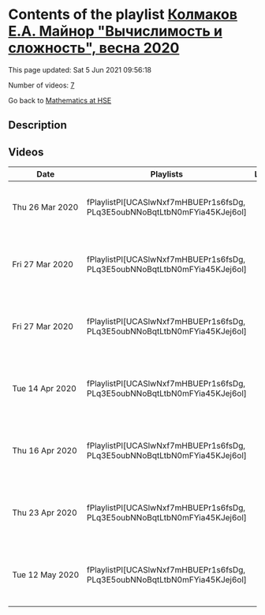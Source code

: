# Contents of the playlist [Колмаков Е.А. Майнор "Вычислимость и сложность", весна 2020](https://www.youtube.com/playlist?list=PLq3E5oubNNoBqtLtbN0mFYia45KJej6ol)

This page updated: Sat 5 Jun 2021 09:56:18

Number of videos: [7](#videos)

Go back to [Mathematics at HSE](../README.md)

## Description



## Videos

|Date|Playlists|Links|Name|
|---|---|---|---|
| Thu&nbsp;26&nbsp;Mar&nbsp;2020 | fPlaylistPl[UCASlwNxf7mHBUEPr1s6fsDg, PLq3E5oubNNoBqtLtbN0mFYia45KJej6ol] |  | [[**e**](https://studio.youtube.com/video/fY9_WTmvN9k/edit "Edit")] [Колмаков Е.А. Майнор "Вычислимость и сложность"  26 марта 2020](https://www.youtube.com/watch?v=fY9_WTmvN9k&list=PLq3E5oubNNoBqtLtbN0mFYia45KJej6ol "Видеозапись 1-ая") |
| Fri&nbsp;27&nbsp;Mar&nbsp;2020 | fPlaylistPl[UCASlwNxf7mHBUEPr1s6fsDg, PLq3E5oubNNoBqtLtbN0mFYia45KJej6ol] |  | [[**e**](https://studio.youtube.com/video/LHtzfNPDWRM/edit "Edit")] [Колмаков Е.А. Майнор "Вычислимость и сложность", 27 марта 2020, часть 1](https://www.youtube.com/watch?v=LHtzfNPDWRM&list=PLq3E5oubNNoBqtLtbN0mFYia45KJej6ol "видеозапись 2") |
| Fri&nbsp;27&nbsp;Mar&nbsp;2020 | fPlaylistPl[UCASlwNxf7mHBUEPr1s6fsDg, PLq3E5oubNNoBqtLtbN0mFYia45KJej6ol] |  | [[**e**](https://studio.youtube.com/video/gFhOjd0IWEU/edit "Edit")] [Колмаков Е.А. Майнор "Вычислимость и сложность", 27 марта 2020, часть 2](https://www.youtube.com/watch?v=gFhOjd0IWEU&list=PLq3E5oubNNoBqtLtbN0mFYia45KJej6ol "видеозапись 3") |
| Tue&nbsp;14&nbsp;Apr&nbsp;2020 | fPlaylistPl[UCASlwNxf7mHBUEPr1s6fsDg, PLq3E5oubNNoBqtLtbN0mFYia45KJej6ol] |  | [[**e**](https://studio.youtube.com/video/xVyrtEVNfrM/edit "Edit")] [Колмаков Е.А. Вычислимость и сложность, лекция 08.04.2020](https://www.youtube.com/watch?v=xVyrtEVNfrM&list=PLq3E5oubNNoBqtLtbN0mFYia45KJej6ol) |
| Thu&nbsp;16&nbsp;Apr&nbsp;2020 | fPlaylistPl[UCASlwNxf7mHBUEPr1s6fsDg, PLq3E5oubNNoBqtLtbN0mFYia45KJej6ol] |  | [[**e**](https://studio.youtube.com/video/IGYdrjx7Jzc/edit "Edit")] [Колмаков Е.А. Майнор "Вычислимость и сложность" 15 апреля 2020](https://www.youtube.com/watch?v=IGYdrjx7Jzc&list=PLq3E5oubNNoBqtLtbN0mFYia45KJej6ol) |
| Thu&nbsp;23&nbsp;Apr&nbsp;2020 | fPlaylistPl[UCASlwNxf7mHBUEPr1s6fsDg, PLq3E5oubNNoBqtLtbN0mFYia45KJej6ol] |  | [[**e**](https://studio.youtube.com/video/jw2LkNBfZfM/edit "Edit")] [Колмаков Е.А. Майнор "Вычислимость и сложность" 22 апреля 2020](https://www.youtube.com/watch?v=jw2LkNBfZfM&list=PLq3E5oubNNoBqtLtbN0mFYia45KJej6ol) |
| Tue&nbsp;12&nbsp;May&nbsp;2020 | fPlaylistPl[UCASlwNxf7mHBUEPr1s6fsDg, PLq3E5oubNNoBqtLtbN0mFYia45KJej6ol] |  | [[**e**](https://studio.youtube.com/video/QmLFLG5LbKU/edit "Edit")] [Колмаков Е.А. Майнор "Вычислимость и сложность" 29 апреля 2020](https://www.youtube.com/watch?v=QmLFLG5LbKU&list=PLq3E5oubNNoBqtLtbN0mFYia45KJej6ol) |
